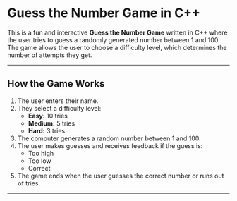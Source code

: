 # Guess the Number Game in C++

This is a fun and interactive **Guess the Number Game** written in C++ where the user tries to guess a randomly generated number between 1 and 100. The game allows the user to choose a difficulty level, which determines the number of attempts they get.

---

## **How the Game Works**

1. The user enters their name.
2. They select a difficulty level:
   - **Easy:** 10 tries
   - **Medium:** 5 tries
   - **Hard:** 3 tries
3. The computer generates a random number between 1 and 100.
4. The user makes guesses and receives feedback if the guess is:
   - Too high 
   - Too low 
   - Correct 
5. The game ends when the user guesses the correct number or runs out of tries.

---

## 
